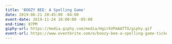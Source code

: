 ```yaml
---
title: 'BOOZY BEE: A Spelling Game'
date: 2019-06-21 20:45:00 -04:00
event-date: 2019-11-24 18:00:00 -05:00
end-time: 07PM
giphy-url: https://media.giphy.com/media/HgirkVPmAATTO/giphy.gif
event-url: https://www.eventbrite.com/e/boozy-bee-a-spelling-game-tickets-78196885991
---
```


